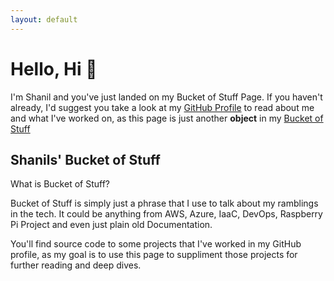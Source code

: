 ```yaml
---
layout: default
---
```


# Hello, Hi 👋

I'm Shanil and you've just landed on my Bucket of Stuff Page. If you haven't already, I'd suggest you take a look at my [GitHub Profile](https://github.com/shanilhirani) to read about me and what I've worked on, as this page is just another **object** in my [Bucket of Stuff](#shanils-bucket-of-stuff)

## Shanils' Bucket of Stuff

What is Bucket of Stuff?

Bucket of Stuff is simply just a phrase that I use to talk about my ramblings in the tech. It could be anything from AWS, Azure, IaaC, DevOps, Raspberry Pi Project and even just plain old Documentation.

You'll find source code to some projects that I've worked in my GitHub profile, as my goal is to use this page to suppliment those projects for further reading and deep dives.

